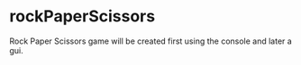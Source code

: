 # rockPaperScissors

Rock Paper Scissors game will be created first using the console and later a gui.
